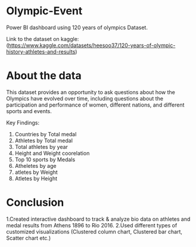 # Olympic-Event
Power BI dashboard using 120 years of olympics Dataset.

Link to the dataset on kaggle: (https://www.kaggle.com/datasets/heesoo37/120-years-of-olympic-history-athletes-and-results)

# About the data
This dataset provides an opportunity to ask questions about how the Olympics have evolved over time, including questions about the participation and performance of women, different nations, and different sports and events.

Key Findings:
1. Countries by Total medal
2. Athletes by Total medal
3. Total athletes by year
4. Height and Weight coorelation
5. Top 10 sports by Medals
6. Atheletes by age
7. atletes by Weight
8. Atletes by Height

# Conclusion
1.Created interactive dashboard to track & analyze bio data on athletes and medal results from Athens 1896 to Rio 2016.
2.Used different types of customized visualizations (Clustered column chart, Clustered bar chart, Scatter chart etc.)

